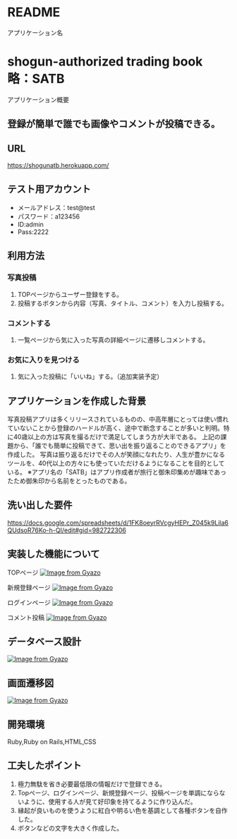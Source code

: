 # README

アプリケーション名
# shogun-authorized trading book 略：SATB

アプリケーション概要  
## 登録が簡単で誰でも画像やコメントが投稿できる。 

URL  
---
https://shogunatb.herokuapp.com/

テスト用アカウント  
---
- メールアドレス：test@test  
- パスワード：a123456  
- ID:admin  
- Pass:2222  

利用方法  
---  
### 写真投稿  
1. TOPページからユーザー登録をする。  
1. 投稿するボタンから内容（写真、タイトル、コメント）を入力し投稿する。  

### コメントする  
1. 一覧ページから気に入った写真の詳細ページに遷移しコメントする。  

### お気に入りを見つける
1. 気に入った投稿に「いいね」する。（追加実装予定）

アプリケーションを作成した背景  
---
写真投稿アプリは多くリリースされているものの、中高年層にとっては使い慣れていないことから登録のハードルが高く、途中で断念することが多いと判明。特に40歳以上の方は写真を撮るだけで満足してしまう方が大半である。
上記の課題から、「誰でも簡単に投稿できて、思い出を振り返ることのできるアプリ」を作成した。
写真は振り返るだけでその人が笑顔になれたり、人生が豊かになるツールを、40代以上の方々にも使っていただけるようになることを目的としている。
※アプリ名の「SATB」はアプリ作成者が旅行と御朱印集めが趣味であったため御朱印から名前をとったものである。

洗い出した要件  
---
https://docs.google.com/spreadsheets/d/1FK8oeyrRVcgyHEPr_Z045k9Lila6QUdsoR76Ko-h-QI/edit#gid=982722306  

実装した機能について  
---

TOPページ
[![Image from Gyazo](https://i.gyazo.com/698a11e63312c4df034cb9850e1d7e2f.jpg)](https://gyazo.com/698a11e63312c4df034cb9850e1d7e2f)

新規登録ページ
[![Image from Gyazo](https://i.gyazo.com/bbfa5e29d153702486f52c1962db0c01.jpg)](https://gyazo.com/bbfa5e29d153702486f52c1962db0c01)

ログインページ
[![Image from Gyazo](https://i.gyazo.com/eeb27c507edd6c6768a2dfe7f6b0812a.jpg)](https://gyazo.com/eeb27c507edd6c6768a2dfe7f6b0812a)

コメント投稿
[![Image from Gyazo](https://i.gyazo.com/8fb6d2e34c79935f5a9991d97548fe40.gif)](https://gyazo.com/8fb6d2e34c79935f5a9991d97548fe40)


データベース設計  
---
[![Image from Gyazo](https://i.gyazo.com/f4c7f9de1f103de280ef9850c17683bc.jpg)](https://gyazo.com/f4c7f9de1f103de280ef9850c17683bc)

画面遷移図  
---
[![Image from Gyazo](https://i.gyazo.com/d304cfe28841008e200163575d061387.jpg)](https://gyazo.com/d304cfe28841008e200163575d061387)

開発環境  
---
Ruby,Ruby on Rails,HTML,CSS

工夫したポイント  
---
1. 極力無駄を省き必要最低限の情報だけで登録できる。  
1. Topページ、ログインページ、新規登録ページ、投稿ページを単調にならないように、使用する人が見て好印象を持てるように作り込んだ。  
1. 縁起が良いものを使うように紅白や明るい色を基調として各種ボタンを自作した。
1. ボタンなどの文字を大きく作成した。

[def]: https://gyazo.com/5caca6eba1593714052596d96252fb38